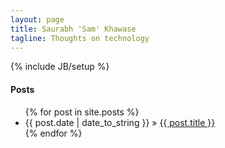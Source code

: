 ```yaml
---
layout: page
title: Saurabh 'Sam' Khawase
tagline: Thoughts on technology
---
```

{% include JB/setup %}


#### Posts

<ul class="posts">
  {% for post in site.posts %}
    <li><span>{{ post.date | date_to_string }}</span> &raquo; <a href="{{ BASE_PATH }}{{ post.url }}">{{ post.title }}</a></li>
  {% endfor %}
</ul>



